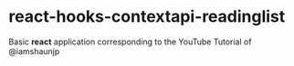 # react-hooks-contextapi-readinglist

Basic **react** application corresponding to the YouTube Tutorial of @iamshaunjp
